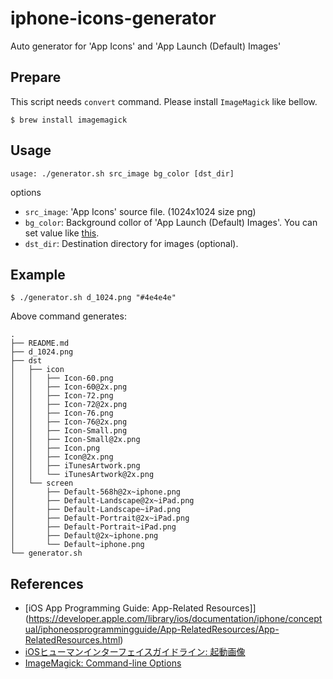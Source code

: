 iphone-icons-generator
======================

Auto generator for 'App Icons' and 'App Launch (Default) Images'

## Prepare

This script needs `convert` command.  Please install `ImageMagick` like bellow.

```
$ brew install imagemagick
```

## Usage

```
usage: ./generator.sh src_image bg_color [dst_dir]
```

options

- `src_image`: 'App Icons' source file. (1024x1024 size png)
- `bg_color`:  Background collor of 'App Launch (Default) Images'. You can set value like [this](http://www.imagemagick.org/script/command-line-options.php#fill).
- `dst_dir`: Destination directory for images (optional).

## Example

```
$ ./generator.sh d_1024.png "#4e4e4e"
```

Above command generates:

```
.
├── README.md
├── d_1024.png
├── dst
│   ├── icon
│   │   ├── Icon-60.png
│   │   ├── Icon-60@2x.png
│   │   ├── Icon-72.png
│   │   ├── Icon-72@2x.png
│   │   ├── Icon-76.png
│   │   ├── Icon-76@2x.png
│   │   ├── Icon-Small.png
│   │   ├── Icon-Small@2x.png
│   │   ├── Icon.png
│   │   ├── Icon@2x.png
│   │   ├── iTunesArtwork.png
│   │   └── iTunesArtwork@2x.png
│   └── screen
│       ├── Default-568h@2x~iphone.png
│       ├── Default-Landscape@2x~iPad.png
│       ├── Default-Landscape~iPad.png
│       ├── Default-Portrait@2x~iPad.png
│       ├── Default-Portrait~iPad.png
│       ├── Default@2x~iphone.png
│       └── Default~iphone.png
└── generator.sh
```

## References

- [iOS App Programming Guide: App-Related Resources]](https://developer.apple.com/library/ios/documentation/iphone/conceptual/iphoneosprogrammingguide/App-RelatedResources/App-RelatedResources.html)
- [iOSヒューマンインターフェイスガイドライン: 起動画像](https://developer.apple.com/jp/devcenter/ios/library/documentation/userexperience/conceptual/mobilehig/LaunchImages/LaunchImages.html)
- [ImageMagick: Command-line Options](http://www.imagemagick.org/script/command-line-options.php#fill)

